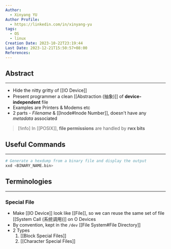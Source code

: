 ```yaml
---
Author:
  - Xinyang YU
Author Profile:
  - https://linkedin.com/in/xinyang-yu
tags:
  - OS
  - linux
Creation Date: 2023-10-22T23:19:44
Last Date: 2023-12-21T15:50:57+08:00
References: 
---
```


## Abstract

---

- Hide the nitty gritty of [[IO Device]]
- Present programmer a clean [[Abstraction (抽象)]] of **device-independent** file
- Examples are Printers & Modems etc
- 2 parts - _Filename_ & [[Inode#Inode Number]], doesn't have any _metadata_ associated


>[!info] In [[POSIX]], **file permissions** are handled by **rwx bits**

## Useful Commands
---
```bash
# Generate a hexdump from a binary file and display the output
xxd <BINARY_NAME.bin>
```
## Terminologies

---

### Special File

- Make [[IO Device]] look like [[File]], so we can reuse the same set of file [[System Call (系统调用)]] on O Devices
- By convention, kept in the `/dev` [[File System#File Directory]]
- 2 Types
    1.  [[Block Special Files]]
    2.  [[Character Special Files]]
